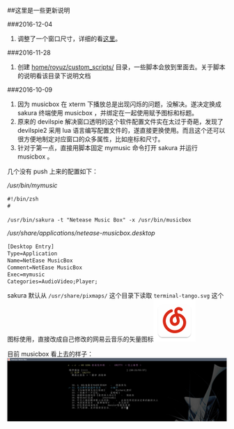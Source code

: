##这里是一些更新说明

###2016-12-04
1. 调整了一个窗口尺寸，详细的看[这里](../home/royuz/README.md)。


###2016-11-28
1. 创建 [home/royuz/custom\_scripts/](../home/royuz/custom_scripts) 目录，一些脚本会放到里面去。关于脚本的说明看该目录下说明文档


###2016-10-09
1. 因为 musicbox 在 xterm 下播放总是出现闪烁的问题，没解决。遂决定换成 sakura 终端使用 musicbox ，并绑定在一起使用赋予图标和标题。
2. 原来的 devilspie 解决窗口透明的这个软件配置文件实在太过于奇葩，发现了 devilspie2 采用 lua 语言编写配置文件的，遂直接更换使用。而且这个还可以很方便地制定对应窗口的众多属性，比如座标和尺寸。
3. 针对于第一点，直接用脚本固定 mymusic 命令打开 sakura 并运行 musicbox 。

几个没有 push 上来的配置如下：

*/usr/bin/mymusic*
```
#!/bin/zsh
#

/usr/bin/sakura -t "Netease Music Box" -x /usr/bin/musicbox
```

*/usr/share/applications/netease-musicbox.desktop*
```
[Desktop Entry]
Type=Application
Name=NetEase MusicBox
Comment=NetEase MusicBox
Exec=mymusic
Categories=AudioVideo;Player;
```

sakura 默认从 `/usr/share/pixmaps/` 这个目录下读取 `terminal-tango.svg` 这个图标使用，直接改成自己修改的网易云音乐的矢量图标![图标](mis/netease-cloud-music.svg)

目前 musicbox 看上去的样子：
![musicbox screenshot](mis/musicbox_screenshot_with_sakura_terminal.png)
